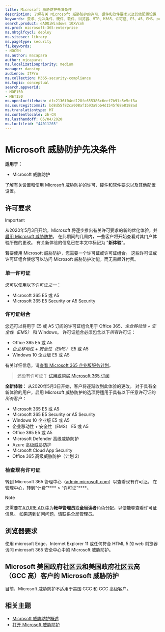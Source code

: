 ```yaml
---
title: Microsoft 威胁防护先决条件
description: 了解有关 Microsoft 威胁防护的许可、硬件和软件要求以及其他配置设置
keywords: 要求、先决条件、硬件、软件、浏览器、MTP、M365、许可证、E5、A5、EMS、purchase
search.product: eADQiWindows 10XVcnh
ms.prod: microsoft-365-enterprise
ms.mktglfcycl: deploy
ms.sitesec: library
ms.pagetype: security
f1.keywords:
- NOCSH
ms.author: macapara
author: mjcaparas
ms.localizationpriority: medium
manager: dansimp
audience: ITPro
ms.collection: M365-security-compliance
ms.topic: conceptual
search.appverid:
- MOE150
- MET150
ms.openlocfilehash: dfc2136f04ed128fc655386c6eef7b91c5e5ef3a
ms.sourcegitcommit: bd8d55f82ca008af1b93a9bb4d1545f68e8188ad
ms.translationtype: MT
ms.contentlocale: zh-CN
ms.lasthandoff: 05/04/2020
ms.locfileid: "44011265"
---
```

# <a name="microsoft-threat-protection-prerequisites"></a>Microsoft 威胁防护先决条件

**适用于：**
- Microsoft 威胁防护

了解有关设置和使用 Microsoft 威胁防护的许可、硬件和软件要求以及其他配置设置。

## <a name="licensing-requirements"></a>许可要求

>[!IMPORTANT]
>从2020年5月3日开始，Microsoft 将逐步推出有关许可要求的新的优化体验，并[启用 Microsoft 威胁防护](mtp-enable.md)。 在此期间的几周内，一些客户将开始查看对其门户体验所做的更改。 有关新体验的信息已在本文中标记为 "**新体验**"。

若要使用 Microsoft 威胁防护，您需要一个许可证或许可证组合。 这些许可证或许可证组合使您可以访问 Microsoft 威胁防护功能，而无需额外付费。

### <a name="single-license"></a>单一许可证
您可以使用以下许可证*之一*：

- Microsoft 365 E5 或 A5
- Microsoft 365 E5 Security or A5 Security

### <a name="combination-of-licenses"></a>许可证组合
您还可以将用于 E5 或 A5 订阅的许可证组合用于 Office 365、*企业移动性 + 安全性（EMS）* 和 Windows。 许可证组合必须包含以下*所有*许可证：

- Office 365 E5 或 A5
- *企业移动性 + 安全性（EMS）* E5 或 A5
- Windows 10 企业版 E5 或 A5

有关详细信息，请[查看 Microsoft 365 企业版服务计划](https://www.microsoft.com/licensing/product-licensing/microsoft-365-enterprise)。

> 还没有许可证？ [试用或购买 Microsoft 365 订阅](https://docs.microsoft.com/microsoft-365/commerce/try-or-buy-microsoft-365?view=o365-worldwide)


**全新体验：** 从2020年5月3日开始，客户将逐渐收到此体验的更改。 对于具有全新体验的用户，启用 Microsoft 威胁防护的选项将适用于具有以下任意许可证的*所有*客户：

- Microsoft 365 E5 或 A5
- Microsoft 365 E5 Security or A5 Security
- Windows 10 企业版 E5 或 A5
- 企业移动性 + 安全性（EMS） E5 或 A5 
- Office 365 E5 或 A5
- Microsoft Defender 高级威胁防护 
- Azure 高级威胁防护 
- Microsoft Cloud App Security 
- Office 365 高级威胁防护（计划 2） 

### <a name="check-your-existing--licenses"></a>检查现有许可证
转到 Microsoft 365 管理中心（[admin.microsoft.com](https://admin.microsoft.com/)）以查看现有许可证。 在管理中心，转到“计费”**** > “许可证”****。

>[!NOTE]
> 您需要在[AZURE AD 中](https://docs.microsoft.com/azure/active-directory/users-groups-roles/directory-assign-admin-roles#available-roles)为**帐单管理员**或**全局读者**角色分配，以便能够查看许可证信息。 如果遇到访问问题，请联系全局管理员。

## <a name="browser-requirements"></a>浏览器要求
使用 microsoft Edge、Internet Explorer 11 或任何符合 HTML 5 的 web 浏览器访问 microsoft 365 安全中心中的 Microsoft 威胁防护。

## <a name="microsoft-threat-protection-for-us-government-community-cloud-and-us-government-community-cloud-high-gcc-high-customers"></a>Microsoft 美国政府社区云和美国政府社区云高（GCC 高）客户的 Microsoft 威胁防护
目前，Microsoft 威胁防护不适用于美国 GCC 和 GCC 高级客户。 

## <a name="related-topics"></a>相关主题
- [Microsoft 威胁防护概述](microsoft-threat-protection.md)
- [打开 Microsoft 威胁防护](mtp-enable.md)
